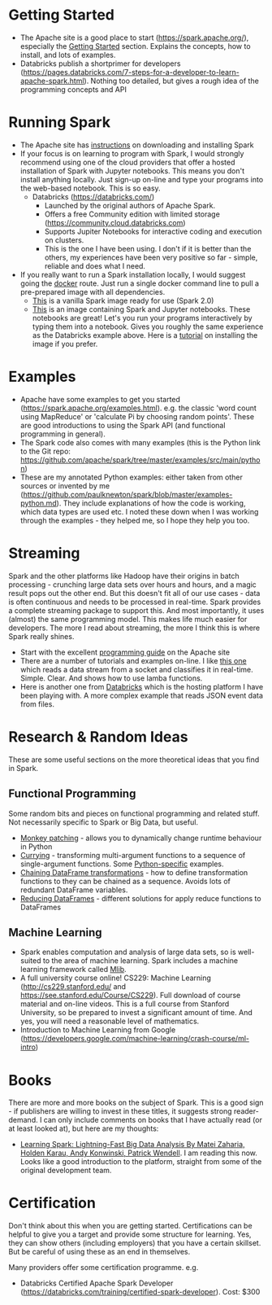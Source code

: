 # Getting Started
* The Apache site is a good place to start (https://spark.apache.org/), especially the [Getting Started](https://spark.apache.org/docs/latest/quick-start.html) section. Explains the concepts, how to install, and lots of examples.
* Databricks publish a shortprimer for developers (https://pages.databricks.com/7-steps-for-a-developer-to-learn-apache-spark.html). Nothing too detailed, but gives a rough idea of the programming concepts and API

# Running Spark
* The Apache site has [instructions](https://spark.apache.org/downloads.html) on downloading and installing Spark
* If your focus is on learning to program with Spark, I would strongly recommend using one of the cloud providers that offer a hosted installation of Spark with Jupyter notebooks. This means you don't install anything locally. Just sign-up on-line and type your programs into the web-based notebook. This is so easy.
    * Databricks (https://databricks.com/)
        * Launched by the original authors of Apache Spark.
        * Offers a free Community edition with limited storage (https://community.cloud.databricks.com)
        * Supports Jupiter Notebooks for interactive coding and execution on clusters.
        * This is the one I have been using. I don't if it is better than the others, my experiences have been very positive so far - simple, reliable and does what I need.
* If you really want to run a Spark installation locally, I would suggest going the [docker](https://spark.apache.org/downloads.html) route. Just run a single docker command line to pull a pre-prepared image with all dependencies.
    * [This](https://github.com/CoorpAcademy/docker-pyspark) is a vanilla Spark image ready for use (Spark 2.0)
    * [This](https://jupyter-docker-stacks.readthedocs.io/en/latest/index.html) is an image containing Spark and Jupyter notebooks. These notebooks are great! Let's you run your programs interactively by typing them into a notebook. Gives you roughly the same experience as the Databricks example above. Here is a [tutorial](https://levelup.gitconnected.com/using-docker-and-pyspark-134cd4cab867) on installing the image if you prefer.
    
# Examples
* Apache have some examples to get you started (https://spark.apache.org/examples.html). e.g. the classic 'word count using MapReduce' or 'calculate Pi by choosing random points'. These are good introductions to using the Spark API (and functional programming in general).
* The Spark code also comes with many examples (this is the Python link to the Git repo: https://github.com/apache/spark/tree/master/examples/src/main/python)
* These are my annotated Python examples: either taken from other sources or invented by me (https://github.com/paulknewton/spark/blob/master/examples-python.md). They include explanations of how the code is working, which data types are used etc. I noted these down when I was working through the examples - they helped me, so I hope they help you too.

# Streaming
Spark and the other platforms like Hadoop have their origins in batch processing - crunching large data sets over hours and hours, and a magic result pops out the other end. But this doesn't fit all of our use cases - data is often continuous and needs to be processed in real-time. Spark provides a complete streaming package to support this. And most importantly, it uses (almost) the same programming model. This makes life much easier for developers. The more I read about streaming, the more I think this is where Spark really shines.

* Start with the excellent [programming guide](https://spark.apache.org/docs/latest/streaming-programming-guide.html) on the Apache site
* There are a number of tutorials and examples on-line. I like [this one](https://prateekvjoshi.com/2015/12/22/analyzing-real-time-data-with-spark-streaming-in-python/) which reads a data stream from a socket and classifies it in real-time. Simple. Clear. And shows how to use lamba functions.
* Here is another one from [Databricks](https://databricks.com/spark/getting-started-with-apache-spark/streaming) which is the hosting platform I have been playing with. A more complex example that reads JSON event data from files.

# Research & Random Ideas
These are some useful sections on the more theoretical ideas that you find in Spark.

## Functional Programming
Some random bits and pieces on functional programming and related stuff. Not necessarily specific to Spark or Big Data, but useful.
* [Monkey patching](https://www.geeksforgeeks.org/monkey-patching-in-python-dynamic-behavior/) - allows you to dynamically change runtime behaviour in Python
* [Currying](https://en.wikipedia.org/wiki/Currying) - transforming multi-argument functions to a sequence of single-argument functions. Some [Python-specific](https://www.python-course.eu/currying_in_python.php) examples.
* [Chaining DataFrame transformations](https://medium.com/@mrpowers/chaining-custom-pyspark-transformations-4f38a8c7ae55) - how to define transformation functions to they can be chained as a sequence. Avoids lots of redundant DataFrame variables.
* [Reducing DataFrames](https://medium.com/@mrpowers/performing-operations-on-multiple-columns-in-a-pyspark-dataframe-36e97896c378) - different solutions for apply reduce functions to DataFrames

## Machine Learning
* Spark enables computation and analysis of large data sets, so is well-suited to the area of machine learning. Spark includes a machine learning framework called [Mlib](https://spark.apache.org/mllib/).
* A full university course online! CS229: Machine Learning (http://cs229.stanford.edu/ and https://see.stanford.edu/Course/CS229). Full download of course material and on-line videos. This is a full course from Stanford University, so be prepared to invest a significant amount of time. And yes, you will need a reasonable level of mathematics.
* Introduction to Machine Learning from Google (https://developers.google.com/machine-learning/crash-course/ml-intro)

# Books
There are more and more books on the subject of Spark. This is a good sign - if publishers are willing to invest in these titles, it suggests strong reader-demand. I can only include comments on books that I have actually read (or at least looked at), but here are my thoughts:
* [Learning Spark: Lightning-Fast Big Data Analysis By Matei Zaharia, Holden Karau, Andy Konwinski, Patrick Wendell](http://shop.oreilly.com/product/0636920028512.do). I am reading this now. Looks like a good introduction to the platform, straight from some of the original development team.

# Certification
Don't think about this when you are getting started. Certifications can be helpful to give you a target and provide some structure for learning. Yes, they can show others (including employers) that you have a certain skillset. But be careful of using these as an end in themselves.

Many providers offer some certification programme. e.g.
* Databricks Certified Apache Spark Developer (https://databricks.com/training/certified-spark-developer). Cost: $300

